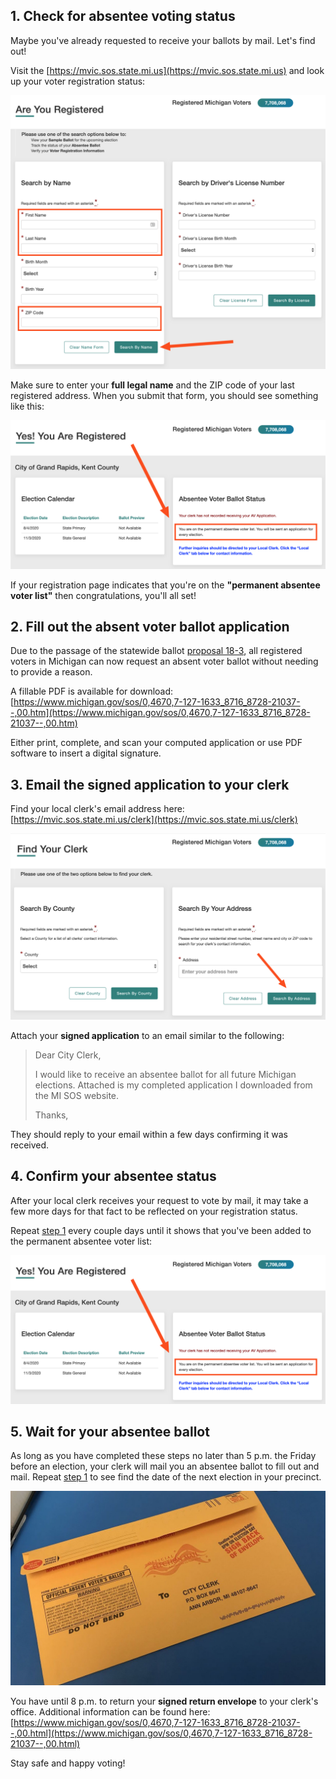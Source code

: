 ## 1. Check for absentee voting status

Maybe you've already requested to receive your ballots by mail. Let's find out!

Visit the [https://mvic.sos.state.mi.us](https://mvic.sos.state.mi.us) and look up your voter registration status:

![Are You Registered](images/mvic.png)

Make sure to enter your **full legal name** and the ZIP code of your last registered address. When you submit that form, you should see something like this:

![You Are Registered](images/mvic-registration.png)

If your registration page indicates that you're on the **"permanent absentee voter list"** then congratulations, you'll all set!

## 2. Fill out the absent voter ballot application

Due to the passage of the statewide ballot [proposal 18-3](https://ballotpedia.org/Michigan_Proposal_3,_Voting_Policies_in_State_Constitution_Initiative_(2018)), all registered voters in Michigan can now request an absent voter ballot without needing to provide a reason.

A fillable PDF is available for download: [https://www.michigan.gov/sos/0,4670,7-127-1633_8716_8728-21037--,00.htm](https://www.michigan.gov/sos/0,4670,7-127-1633_8716_8728-21037--,00.htm)

Either print, complete, and scan your computed application or use PDF software to insert a digital signature.

## 3. Email the signed application to your clerk

Find your local clerk's email address here:
[https://mvic.sos.state.mi.us/clerk](https://mvic.sos.state.mi.us/clerk)

![Find Your Clerk](images/mvic-clerk.png)

Attach your **signed application** to an email similar to the following:

> Dear City Clerk,
>
> I would like to receive an absentee ballot for all future Michigan elections.
> Attached is my completed application I downloaded from the MI SOS website.
>
> Thanks,
> <Your Name>


They should reply to your email within a few days confirming it was received.

## 4. Confirm your absentee status

After your local clerk receives your request to vote by mail, it may take a few more days for that fact to be reflected on your registration status.

Repeat [step 1](#top) every couple days until it shows that you've been added to the permanent absentee voter list:

![You Are Registered](images/mvic-registration.png)

## 5. Wait for your absentee ballot

As long as you have completed these steps no later than 5 p.m. the Friday before an election, your clerk will mail you an absentee ballot to fill out and mail. Repeat [step 1](#top) to see find the date of the next election in your precinct.

![Absentee Ballot](images/ballot.jpg)

You have until 8 p.m. to return your **signed return envelope** to your clerk's office. Additional information can be found here: [https://www.michigan.gov/sos/0,4670,7-127-1633_8716_8728-21037--,00.html](https://www.michigan.gov/sos/0,4670,7-127-1633_8716_8728-21037--,00.html)

Stay safe and happy voting!
